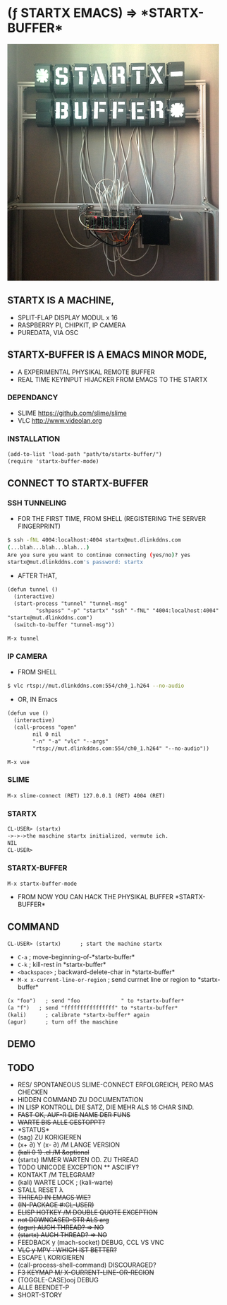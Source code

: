 # (ƒ STARTX EMACS) => \*STARTX-BUFFER\*
![foto](media/startx-buffer.png)
<!-- ![foto](media/mit-kamera.png) -->

## STARTX IS A MACHINE,
* SPLIT-FLAP DISPLAY MODUL x 16
* RASPBERRY PI, CHIPKIT, IP CAMERA
* PUREDATA, VIA OSC

## STARTX-BUFFER IS A EMACS MINOR MODE,
* A EXPERIMENTAL PHYSIKAL REMOTE BUFFER
* REAL TIME KEYINPUT HIJACKER FROM EMACS TO THE STARTX

### DEPENDANCY
* SLIME <https://github.com/slime/slime>
* VLC <http://www.videolan.org>

### INSTALLATION
```
(add-to-list 'load-path "path/to/startx-buffer/")
(require 'startx-buffer-mode)
```

## CONNECT TO STARTX-BUFFER
### SSH TUNNELING
* FOR THE FIRST TIME, FROM SHELL (REGISTERING THE SERVER FINGERPRINT)
``` bash
$ ssh -fNL 4004:localhost:4004 startx@mut.dlinkddns.com
(...blah...blah...blah...)
Are you sure you want to continue connecting (yes/no)? yes
startx@mut.dlinkddns.com's password: startx
``` 

* AFTER THAT,
``` common-lisp
(defun tunnel ()
  (interactive)
  (start-process "tunnel" "tunnel-msg"
		 "sshpass" "-p" "startx" "ssh" "-fNL" "4004:localhost:4004" "startx@mut.dlinkddns.com")
  (switch-to-buffer "tunnel-msg"))
```
`M-x tunnel`
  
### IP CAMERA
* FROM SHELL
``` bash
$ vlc rtsp://mut.dlinkddns.com:554/ch0_1.h264 --no-audio
```
* OR, IN Emacs
``` common-lisp
(defun vue ()
  (interactive)
  (call-process "open"
		nil 0 nil
		"-n" "-a" "vlc" "--args"
		"rtsp://mut.dlinkddns.com:554/ch0_1.h264" "--no-audio"))
``` 
`M-x vue`

### SLIME
`M-x slime-connect (RET) 127.0.0.1 (RET) 4004 (RET)`
### STARTX
```
CL-USER> (startx)
->->->the maschine startx initialized, vermute ich.
NIL
CL-USER>
```
### STARTX-BUFFER

`M-x startx-buffer-mode`
* FROM NOW YOU CAN HACK THE PHYSIKAL BUFFER \*STARTX-BUFFER\*

## COMMAND
```
CL-USER> (startx)      ; start the machine startx
```
* `C-a`         ; move-beginning-of-\*startx-buffer\*
* `C-k`         ; kill-rest in \*startx-buffer\*
* `<backspace>` ; backward-delete-char in \*startx-buffer\*
* `M-x x-current-line-or-region`   ; send currnet line or region to \*startx-buffer\*

``` common-lisp
(x "foo")   ; send "foo             " to *startx-buffer*
(a "f")   ; send "ffffffffffffffff" to *startx-buffer*
(kali)      ; calibrate *startx-buffer* again 
(agur)      ; turn off the maschine
```

<!-- ## STARTX-THEATRE IS A REMOTE LIVE THEATRE ENVIRONMENT, -->
<!-- ![foto](media/startx-theatre.png) -->

<!-- * LIVE CODING INSPIRED -->
<!-- * SATELLITE REMOTE PROGRAMMING INSPIRED  -->
<!-- * "THE LIBRARY OF BABEL BY JORGE LUIS BORGES" GELESEN. -->

## DEMO

## TODO
* RES/ SPONTANEOUS SLIME-CONNECT ERFOLGREICH, PERO MAS CHECKEN
* HIDDEN COMMAND ZU DOCUMENTATION
* IN LISP KONTROLL DIE SATZ, DIE MEHR ALS 16 CHAR SIND.
 * ~~FAST OK, AUF-R DIE NAME DER FUNS~~
 * ~~WARTE BIS ALLE GESTOPPT?~~
  * \*STATUS\*
* (sag) ZU KORIGIEREN
* (x+ ∂) Y (x- ∂) /M LANGE VERSION
* ~~(kali 0 1) .el /M &optional~~
* (startx) IMMER WARTEN OD. ZU THREAD
* TODO UNICODE EXCEPTION
** ASCIIFY?
* KONTAKT /M TELEGRAM?
* (kali) WARTE LOCK ; (kali-warte) 
* STALL RESET λ
* ~~THREAD IN EMACS WIE?~~
* ~~(IN-PACKAGE #:CL-USER)~~
* ~~ELISP HOTKEY /M DOUBLE QUOTE EXCEPTION~~
* ~~not DOWNCASED-STR ALS arg~~
* ~~(agur) AUCH THREAD? => NO~~
* ~~(startx) AUCH THREAD? => NO~~
* FEEDBACK y (mach-socket) DEBUG, CCL VS VNC 
* ~~VLC y MPV : WHICH IST BETTER?~~
* ESCAPE \ KORIGIEREN
* (call-process-shell-command) DISCOURAGED?
* ~~F3 KEYMAP M/ X-CURRENT-LINE-OR-REGION~~
* (TOGGLE-CASE)ooj DEBUG
* ALLE BEENDET-P
* SHORT-STORY

<!-- dvnmk@dvnmk-mb:~ » ssh startx@startx.local -->
<!-- The authenticity of host 'startx.local (192.168.0.4)' can't be established. -->
<!-- ECDSA key fingerprint is SHA256:dTvNU8FCrMmt2pMK8frpUarqxe+0Tzm9sZJdCXocLLo. -->
<!-- Are you sure you want to continue connecting (yes/no)? yes -->
<!-- Warning: Permanently added 'startx.local,192.168.0.4' (ECDSA) to the list of known hosts. -->
<!-- startx@startx.local's password:  -->
<!-- Permission denied, please try again. -->
<!-- startx@startx.local's password:  -->
<!-- Linux startx 4.1.13-v7+ #826 SMP PREEMPT Fri Nov 13 20:19:03 GMT 2015 armv7l -->

<!-- The programs included with the Debian GNU/Linux system are free software; -->
<!-- the exact distribution terms for each program are described in the -->
<!-- individual files in /usr/share/doc/*/copyright. -->

<!-- Debian GNU/Linux comes with ABSOLUTELY NO WARRANTY, to the extent -->
<!-- permitted by applicable law. -->
<!-- Last login: Thu Dec 31 11:13:20 2015 from dvnmk-mb.local -->
<!-- startx@startx ~ $  -->
